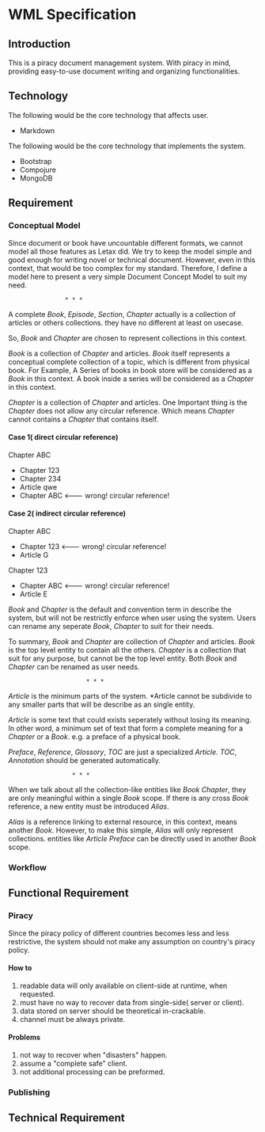 WML Specification
=================

Introduction
------------

This is a piracy document management system. With piracy in mind,
providing easy-to-use document writing and organizing functionalities.

Technology
----------

The following would be the core technology that affects user.

- Markdown

The following would be the core technology that implements the system.

- Bootstrap
- Compojure
- MongoDB

Requirement
-----------

### Conceptual Model

Since document or book have uncountable different formats, we cannot
model all those features as Letax did. We try to keep the model simple
and good enough for writing novel or technical document. However,
even in this context, that would be too complex for my standard.
Therefore, I define a model here to present a very simple
Document Concept Model to suit my need.

                    * * *

A complete *Book*, *Episode*, *Section*, *Chapter* actually
is a collection of articles or others collections.
they have no different at least on usecase.

So, *Book* and *Chapter* are chosen to represent collections in this context.

*Book* is a collection of *Chapter* and articles.
*Book* itself represents a conceptual complete collection
of a topic, which is different from physical book.
For Example, A Series of books in book store will be considered
as a *Book* in this context. A book inside a series will be
considered as a *Chapter* in this context.

*Chapter* is a collection of *Chapter* and articles. One 
Important thing is the *Chapter* does not allow any circular reference.
Which means *Chapter* cannot contains a *Chapter* that contains itself.

#### Case 1( direct circular reference)

Chapter ABC
* Chapter 123
* Chapter 234
* Article qwe
* Chapter ABC <--- wrong! circular reference!

#### Case 2( indirect circular reference)

Chapter ABC
* Chapter 123 <--- wrong! circular reference!
* Article G

Chapter 123
* Chapter ABC <--- wrong! circular reference!
* Article E

*Book* and *Chapter* is the default and convention term in
describe the system, but will not be restrictly enforce 
when user using the system. Users can rename any seperate *Book*,
*Chapter* to suit for their needs.

To summary, *Book* and *Chapter* are collection of *Chapter* and articles.
*Book* is the top level entity to contain all the others.
*Chapter* is a collection that suit for any purpose,
but cannot be the top level entity. Both *Book* and
*Chapter* can be renamed as user needs.

                          * * *

*Article* is the minimum parts of the system. *Article cannot be
subdivide to any smaller parts that will be describe as an
single entity.

*Article* is some text that could exists seperately without
losing its meaning. In other word, a minimum set of text that
form a complete meaning for a *Chapter* or a *Book*.
e.g. a preface of a physical book.


*Preface*, *Reference*, *Glossory*, *TOC* are just a specialized *Article*.
*TOC*, *Annotation* should be generated automatically.

                      * * *

When we talk about all the collection-like entities like
*Book* *Chapter*, they are only meaningful within a single
*Book* scope. If there is any cross *Book*
reference, a new entity must be introduced *Alias*.   

*Alias* is a reference linking to external resource, in this context,
means another *Book*. However, to make this simple, *Alias* will only
represent collections. entities like *Article* *Preface* can be directly used in
another *Book* scope. 

### Workflow

Functional Requirement
----------------------

### Piracy

Since the piracy policy of different countries becomes less and less
restrictive, the system should not make any assumption on
country's piracy policy.

#### How to

1. readable data will only available on client-side at runtime, when requested.
2. must have no way to recover data from single-side( server or client).
3. data stored on server should be theoretical in-crackable. 
4. channel must be always private.

#### Problems

1. not way to recover when "disasters" happen.
2. assume a "complete safe" client.
3. not additional processing can be preformed.

### Publishing


Technical Requirement
---------------------

